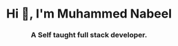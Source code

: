 <h1 align="center">Hi 👋, I'm Muhammed Nabeel</h1>
<h3 align="center">A Self taught full stack developer.</h3>